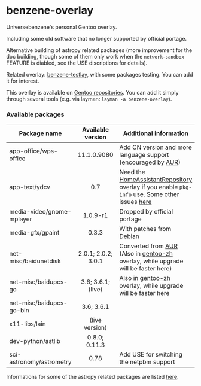 # benzene-overlay
Universebenzene's personal Gentoo overlay.

Including some old software that no longer supported by official portage.

Alternative building of astropy related packages (more improvement for the doc building, though some of them only work when the `network-sandbox` FEATURE is diabled, see the USE discriptions for details).

Related overlay: [benzene-testlay](https://github.com/Universebenzene/benzene-testlay), with some packages testing. You can add it for interest.

This overlay is available on [Gentoo repositories](https://overlays.gentoo.org). You can add it simply through several tools (e.g. via layman: `layman -a benzene-overlay`).

### Available packages

Package name | Available version | Additional information
------------ | :---------------: | ----------------------
app-office/wps-office       | 11.1.0.9080                  | Add CN version and more language support (encouraged by [AUR](https://aur.archlinux.org/packages/?O=0&SeB=nd&K=wps-office&outdated=&SB=n&SO=a&PP=50&do_Search=Go))
app-text/ydcv               | 0.7                          | Need the [HomeAssistantRepository](https://git.edevau.net/onkelbeh/HomeAssistantRepository) overlay if you enable `pkg-info` use. Some other issues [here](https://forums.gentoo.org/viewtopic-p-8352006.html)
media-video/gnome-mplayer   | 1.0.9-r1                     | Dropped by official portage
media-gfx/gpaint            | 0.3.3                        | With patches from Debian
net-misc/baidunetdisk       | 2.0.1; 2.0.2; 3.0.1          | Converted from [AUR](https://aur.archlinux.org/packages/baidunetdisk-bin) (Also in [gentoo-zh](https://github.com/microcai/gentoo-zh) overlay, while upgrade will be faster here)
net-misc/baidupcs-go        | 3.6; 3.6.1; (live)           | Also in [gentoo-zh](https://github.com/microcai/gentoo-zh) overlay, while upgrade will be faster here
net-misc/baidupcs-go-bin    | 3.6; 3.6.1                   |
x11-libs/lain               | (live version)               |
dev-python/astlib           | 0.8.0; 0.11.3                |
sci-astronomy/astrometry    | 0.78                         | Add USE for switching the netpbm support

Informations for some of the astropy related packages are listed [here](https://github.com/Universebenzene/benzene-overlay/tree/master/dev-python#informations-for-astropy-related-packages).
